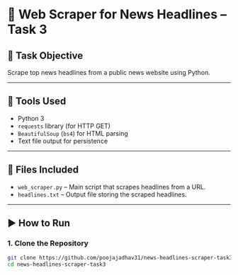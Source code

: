 # 📰 Web Scraper for News Headlines – Task 3

## 📌 Task Objective
Scrape top news headlines from a public news website using Python.

---

## 🔧 Tools Used

- Python 3
- `requests` library (for HTTP GET)
- `BeautifulSoup` (`bs4`) for HTML parsing
- Text file output for persistence

---

## 📁 Files Included

- `web_scraper.py` – Main script that scrapes headlines from a URL.
- `headlines.txt` – Output file storing the scraped headlines.


---

## ▶️ How to Run

### 1. Clone the Repository
```bash
git clone https://github.com/poojajadhav31/news-headlines-scraper-task3.git
cd news-headlines-scraper-task3
